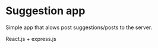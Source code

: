 # Suggestion app

Simple app that alows post suggestions/posts to the server.

React.js + express.js
